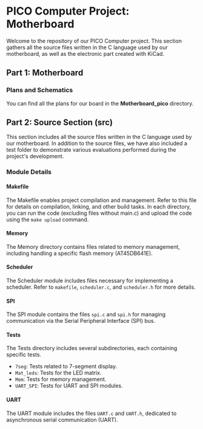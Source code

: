 # PICO Computer Project: Motherboard

Welcome to the repository of our PICO Computer project. This section gathers all the source files written in the C language used by our motherboard, as well as the electronic part created with KiCad.

## Part 1: Motherboard

### Plans and Schematics
You can find all the plans for our board in the **Motherboard_pico** directory.

## Part 2: Source Section (src)

This section includes all the source files written in the C language used by our motherboard. In addition to the source files, we have also included a test folder to demonstrate various evaluations performed during the project's development.

### Module Details

#### Makefile
The Makefile enables project compilation and management. Refer to this file for details on compilation, linking, and other build tasks. In each directory, you can run the code (excluding files without main.c) and upload the code using the `make upload` command.

#### Memory
The Memory directory contains files related to memory management, including handling a specific flash memory (AT45DB641E).

#### Scheduler
The Scheduler module includes files necessary for implementing a scheduler. Refer to `makefile`, `scheduler.c`, and `scheduler.h` for more details.

#### SPI
The SPI module contains the files `spi.c` and `spi.h` for managing communication via the Serial Peripheral Interface (SPI) bus.

#### Tests
The Tests directory includes several subdirectories, each containing specific tests.

- `7seg`: Tests related to 7-segment display.
- `Mat_leds`: Tests for the LED matrix.
- `Mem`: Tests for memory management.
- `UART_SPI`: Tests for UART and SPI modules.

#### UART
The UART module includes the files `UART.c` and `UART.h`, dedicated to asynchronous serial communication (UART).
